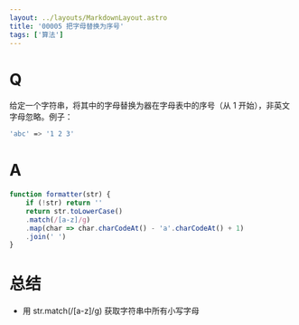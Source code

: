 ```yaml
---
layout: ../layouts/MarkdownLayout.astro
title: '00005 把字母替换为序号'
tags: ['算法']
---
```


# Q

给定一个字符串，将其中的字母替换为器在字母表中的序号（从 1 开始），非英文字母忽略。例子：

```bash
'abc' => '1 2 3'
```

# A

```javascript
function formatter(str) {
    if (!str) return ''
    return str.toLowerCase()
    .match(/[a-z]/g)
    .map(char => char.charCodeAt() - 'a'.charCodeAt() + 1)
    .join(' ')
}
```

# 总结

- 用 str.match(/[a-z]/g) 获取字符串中所有小写字母

<script>
    function formatter(str) {
        if (!str) return ''
        return str.toLowerCase()
        .match(/[a-z]/g)
        .map(char => char.charCodeAt() - 'a'.charCodeAt() + 1)
        .join(' ')
    }
    console.log(formatter('abc'))
    console.log(formatter('a1b2c3'))
    console.log(formatter('a1b2c3d4e5f6g7h8i9j10k11l12m13n14o15p16q17r18s19t20u21v22w23x24y25z26'))
</script>
